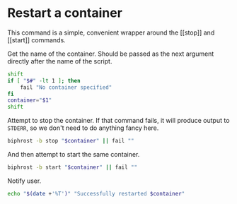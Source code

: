 # Restart a container

This command is a simple, convenient wrapper around the [[stop]] and [[start]] commands.

Get the name of the container. Should be passed as the next argument directly after the name of the script.
```bash
shift
if [ "$#" -lt 1 ]; then
    fail "No container specified"
fi
container="$1"
shift
```

Attempt to stop the container. If that command fails, it will produce output to `STDERR`, so we don't need to do anything fancy here.
```bash
biphrost -b stop "$container" || fail ""
```

And then attempt to start the same container.
```bash
biphrost -b start "$container" || fail ""
```

Notify user.
```bash
echo "$(date +'%T')" "Successfully restarted $container"
```